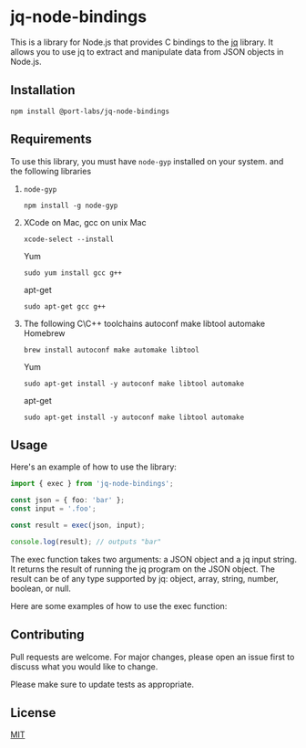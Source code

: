 # jq-node-bindings

This is a library for Node.js that provides C bindings to the [jq](https://stedolan.github.io/jq/) library. It allows you to use jq to extract and manipulate data from JSON objects in Node.js.

## Installation

```
npm install @port-labs/jq-node-bindings
```

## Requirements

To use this library, you must have `node-gyp` installed on your system. and the following libraries

1. `node-gyp`
    ```
    npm install -g node-gyp
    ```

2.  XCode on Mac, gcc on unix
    Mac
    ```
    xcode-select --install
    ```
    
    Yum
    ```
    sudo yum install gcc g++
    ```

    apt-get
    ```
    sudo apt-get gcc g++
    ```

3. The following C\C++ toolchains autoconf make libtool automake
    Homebrew
    ```
    brew install autoconf make automake libtool
    ```

    Yum
    ```
    sudo apt-get install -y autoconf make libtool automake
    ```

    apt-get
    ```
    sudo apt-get install -y autoconf make libtool automake
    ```



## Usage

Here's an example of how to use the library:

```typescript
import { exec } from 'jq-node-bindings';

const json = { foo: 'bar' };
const input = '.foo';

const result = exec(json, input);

console.log(result); // outputs "bar"
```

The exec function takes two arguments: a JSON object and a jq input string. It returns the result of running the jq program on the JSON object. The result can be of any type supported by jq: object, array, string, number, boolean, or null.

Here are some examples of how to use the exec function:

## Contributing
Pull requests are welcome. For major changes, please open an issue first to discuss what you would like to change.

Please make sure to update tests as appropriate.

## License
[MIT](https://choosealicense.com/licenses/mit/)